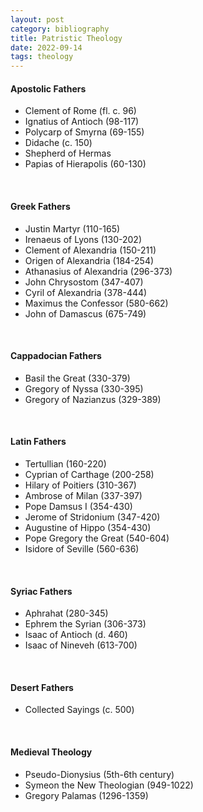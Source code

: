 ```yaml
---
layout: post
category: bibliography
title: Patristic Theology
date: 2022-09-14
tags: theology
---
```


#### Apostolic Fathers

* Clement of Rome (fl. c. 96)
* Ignatius of Antioch (98-117)
* Polycarp of Smyrna (69-155)  
* Didache (c. 150)
* Shepherd of Hermas
* Papias of Hierapolis (60-130)

<br>


#### Greek Fathers

* Justin Martyr (110-165)
* Irenaeus of Lyons (130-202)
* Clement of Alexandria (150-211)
* Origen of Alexandria (184-254)
* Athanasius of Alexandria (296-373)
* John Chrysostom (347-407)
* Cyril of Alexandria (378-444)
* Maximus the Confessor (580-662)
* John of Damascus (675-749)

<br>


#### Cappadocian Fathers

* Basil the Great (330-379)
* Gregory of Nyssa (330-395)
* Gregory of Nazianzus (329-389)

<br>


#### Latin Fathers

* Tertullian (160-220)
* Cyprian of Carthage (200-258)
* Hilary of Poitiers (310-367)
* Ambrose of Milan (337-397)
* Pope Damsus I (354-430)
* Jerome of Stridonium (347-420)
* Augustine of Hippo (354-430)
* Pope Gregory the Great (540-604)
* Isidore of Seville (560-636)

<br>


#### Syriac Fathers

* Aphrahat (280-345)
* Ephrem the Syrian (306-373)
* Isaac of Antioch (d. 460)
* Isaac of Nineveh (613-700)

<br>


#### Desert Fathers

* Collected Sayings (c. 500)

<br>


#### Medieval Theology

* Pseudo-Dionysius (5th-6th century)
* Symeon the New Theologian (949-1022)
* Gregory Palamas (1296-1359)
